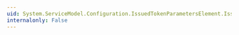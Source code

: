 ```yaml
---
uid: System.ServiceModel.Configuration.IssuedTokenParametersElement.IssuerMetadata
internalonly: False
---
```


